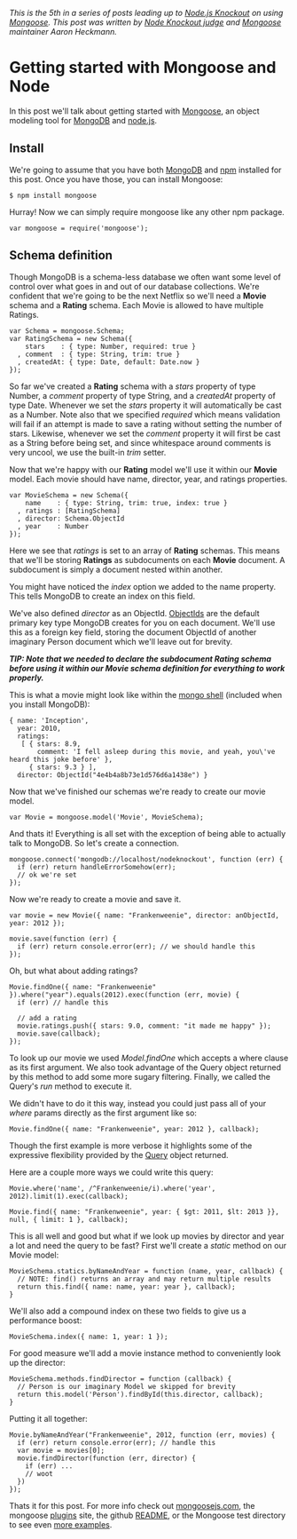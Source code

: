 _This is the 5th in a series of posts leading up to [Node.js
Knockout][1] on using [Mongoose][].  This post was
written by [Node Knockout judge][2] and [Mongoose][] maintainer Aaron
Heckmann._

[1]: http://nodeknockout.com
[2]: http://nodeknockout.com/people/5082d1e9a9f1fbd123eef7ba

# Getting started with Mongoose and Node

In this post we'll talk about getting started with [Mongoose][], an
object modeling tool for [MongoDB][] and [node.js][].

[mongoose]: http://mongoosejs.com (Mongoose)
[mongodb]: http://www.mongodb.com (Mongodb)
[node.js]: http://nodejs.org (nodejs)

## Install

We're going to assume that you have both [MongoDB][4] and [npm][]
installed for this post. Once you have those, you can install Mongoose:

[4]: http://www.mongodb.org/display/DOCS/Quickstart (Installing mongodb)
[npm]: http://npmjs.org/ (node package manager)

    $ npm install mongoose

Hurray! Now we can simply require mongoose like any other npm package.

    var mongoose = require('mongoose');

## Schema definition

Though MongoDB is a schema-less database we often want some level of
control over what goes in and out of our database collections. We're
confident that we're going to be the next Netflix so we'll need a
**Movie** schema and a **Rating** schema. Each Movie is allowed to have
multiple Ratings.

    var Schema = mongoose.Schema;
    var RatingSchema = new Schema({
        stars    : { type: Number, required: true }
      , comment  : { type: String, trim: true }
      , createdAt: { type: Date, default: Date.now }
    });

So far we've created a **Rating** schema with a _stars_ property of type
Number, a _comment_ property of type String, and a _createdAt_ property
of type Date. Whenever we set the _stars_ property it will automatically
be cast as a Number. Note also that we specified _required_ which means
validation will fail if an attempt is made to save a rating without
setting the number of stars. Likewise, whenever we set the _comment_
property it will first be cast as a String before being set, and since
whitespace around comments is very uncool, we use the built-in _trim_
setter.

Now that we're happy with our **Rating** model we'll use it within our
**Movie** model. Each movie should have name, director, year, and
ratings properties.

    var MovieSchema = new Schema({
        name    : { type: String, trim: true, index: true }
      , ratings : [RatingSchema]
      , director: Schema.ObjectId
      , year    : Number
    });

Here we see that _ratings_ is set to an array of **Rating** schemas.
This means that we'll be storing **Ratings** as subdocuments on each
**Movie** document. A subdocument is simply a document nested within
another.

You might have noticed the _index_ option we added to the name property.
This tells MongoDB to create an index on this field.

We've also defined _director_ as an ObjectId. [ObjectIds][5] are the
default primary key type MongoDB creates for you on each document. We'll
use this as a foreign key field, storing the document ObjectId of
another imaginary Person document which we'll leave out for brevity.

[5]: http://www.mongodb.org/display/DOCS/Object+IDs (ObjectId)

_**TIP: Note that we needed to declare the subdocument Rating schema before
using it within our Movie schema definition for everything to work
properly.**_

This is what a movie might look like within the [mongo shell][6] (included when you install MongoDB):

[6]: http://www.mongodb.org/display/DOCS/mongo+-+The+Interactive+Shell (MongoDB shell)

    { name: 'Inception',
      year: 2010,
      ratings:
       [ { stars: 8.9,
           comment: 'I fell asleep during this movie, and yeah, you\'ve heard this joke before' },
         { stars: 9.3 } ],
      director: ObjectId("4e4b4a8b73e1d576d6a1438e") }

Now that we've finished our schemas we're ready to create our movie model.

    var Movie = mongoose.model('Movie', MovieSchema);

And thats it! Everything is all set with the exception of being able to
actually talk to MongoDB. So let's create a connection.

    mongoose.connect('mongodb://localhost/nodeknockout', function (err) {
      if (err) return handleErrorSomehow(err);
      // ok we're set
    });

Now we're ready to create a movie and save it.

    var movie = new Movie({ name: "Frankenweenie", director: anObjectId, year: 2012 });

    movie.save(function (err) {
      if (err) return console.error(err); // we should handle this
    });

Oh, but what about adding ratings?

    Movie.findOne({ name: "Frankenweenie" }).where("year").equals(2012).exec(function (err, movie) {
      if (err) // handle this

      // add a rating
      movie.ratings.push({ stars: 9.0, comment: "it made me happy" });
      movie.save(callback);
    });

To look up our movie we used _Model.findOne_ which accepts a where
clause as its first argument. We also took advantage of the Query object
returned by this method to add some more sugary filtering. Finally, we
called the Query's _run_ method to execute it.

We didn't have to do it this way, instead you could just pass all of
your _where_ params directly as the first argument like so:

    Movie.findOne({ name: "Frankenweenie", year: 2012 }, callback);

Though the first example is more verbose it highlights some of the
expressive flexibility provided by the [Query](http://mongoosejs.com/docs/api.html#query_Query) object returned.

Here are a couple more ways we could write this query:

    Movie.where('name', /^Frankenweenie/i).where('year', 2012).limit(1).exec(callback);

    Movie.find({ name: "Frankenweenie", year: { $gt: 2011, $lt: 2013 }}, null, { limit: 1 }, callback);

This is all well and good but what if we look up movies by director and
year a lot and need the query to be fast? First we'll create a _static_
method on our Movie model:

    MovieSchema.statics.byNameAndYear = function (name, year, callback) {
      // NOTE: find() returns an array and may return multiple results
      return this.find({ name: name, year: year }, callback);
    }

We'll also add a compound index on these two fields to give us a
performance boost:

    MovieSchema.index({ name: 1, year: 1 });

For good measure we'll add a movie instance method to conveniently look
up the director:

    MovieSchema.methods.findDirector = function (callback) {
      // Person is our imaginary Model we skipped for brevity
      return this.model('Person').findById(this.director, callback);
    }

Putting it all together:

    Movie.byNameAndYear("Frankenweenie", 2012, function (err, movies) {
      if (err) return console.error(err); // handle this
      var movie = movies[0];
      movie.findDirector(function (err, director) {
        if (err) ...
        // woot
      })
    });

Thats it for this post. For more info check out [mongoosejs.com][7], the
mongoose [plugins][10] site, the github [README][8], or the Mongoose test
directory to see even [more examples][9].

[7]: http://mongoosejs.com (Mongoosejs)
[8]: https://github.com/LearnBoost/mongoose/blob/master/README.md (Mongoose README)
[9]: https://github.com/LearnBoost/mongoose/tree/master/test (Mongoose examples)
[10]: http://plugins.mongoosejs.com
